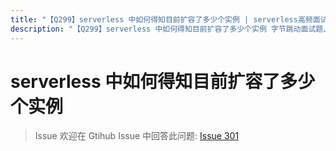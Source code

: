 ```yaml
---
title: "【Q299】serverless 中如何得知目前扩容了多少个实例 | serverless高频面试题"
description: "【Q299】serverless 中如何得知目前扩容了多少个实例 字节跳动面试题、阿里腾讯面试题、美团小米面试题。"
---
```


# serverless 中如何得知目前扩容了多少个实例

> Issue
> 欢迎在 Gtihub Issue 中回答此问题: [Issue 301](https://github.com/shfshanyue/Daily-Question/issues/301)
